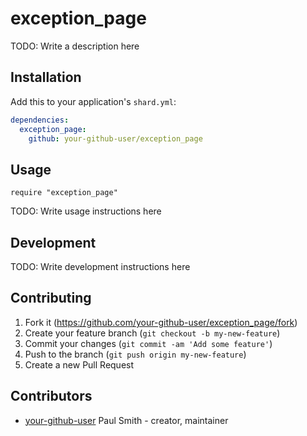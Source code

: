 # exception_page

TODO: Write a description here

## Installation

Add this to your application's `shard.yml`:

```yaml
dependencies:
  exception_page:
    github: your-github-user/exception_page
```

## Usage

```crystal
require "exception_page"
```

TODO: Write usage instructions here

## Development

TODO: Write development instructions here

## Contributing

1. Fork it (<https://github.com/your-github-user/exception_page/fork>)
2. Create your feature branch (`git checkout -b my-new-feature`)
3. Commit your changes (`git commit -am 'Add some feature'`)
4. Push to the branch (`git push origin my-new-feature`)
5. Create a new Pull Request

## Contributors

- [your-github-user](https://github.com/your-github-user) Paul Smith - creator, maintainer
